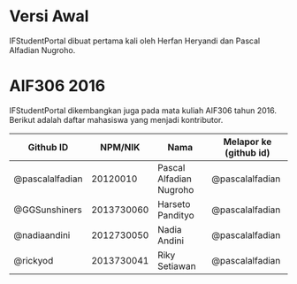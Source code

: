 # Versi Awal

IFStudentPortal dibuat pertama kali oleh Herfan Heryandi dan Pascal Alfadian Nugroho.

# AIF306 2016

IFStudentPortal dikembangkan juga pada mata kuliah AIF306 tahun 2016. Berikut adalah daftar mahasiswa yang menjadi kontributor.

| Github ID                | NPM/NIK    | Nama                              | Melapor ke (github id)   |
| ------------------------ | ---------- | --------------------------------- | ------------------------ |
| @pascalalfadian          | 20120010   | Pascal Alfadian Nugroho           | @pascalalfadian          |
| @GGSunshiners            | 2013730060 | Harseto Pandityo                  | @pascalalfadian          |
| @nadiaandini             | 2012730050 | Nadia Andini                      | @pascalalfadian          |
| @rickyod                 | 2013730041 | Riky Setiawan                     | @pascalalfadian          |

